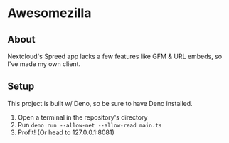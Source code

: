 # Awesomezilla

## About
Nextcloud's Spreed app lacks a few features like GFM & URL embeds, so I've made my own client.

## Setup

This project is built w/ Deno, so be sure to have Deno installed.

1. Open a terminal in the repository's directory
1. Run `deno run --allow-net --allow-read main.ts`
1. Profit! (Or head to 127.0.0.1:8081)